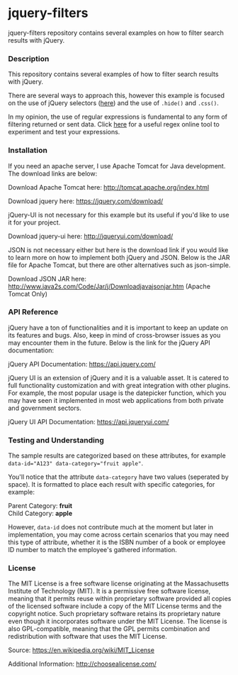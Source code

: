 # jquery-filters
jquery-filters repository contains several examples on how to filter search results with jQuery.

### Description
This repository contains several examples of how to filter search results with jQuery. 

There are several ways to approach this, however this example is focused on the use of jQuery selectors (<a href="https://api.jquery.com/category/selectors/" target="_blank">here</a>) and the use of <code>.hide()</code> and <code>.css()</code>.

In my opinion, the use of regular expressions is fundamental to any form of filtering returned or sent data. Click <a href="http://www.regexr.com/" target="_blank">here</a> for a useful regex online tool to experiment and test your expressions.

### Installation

If you need an apache server, I use Apache Tomcat for Java development. The download links are below:

Download Apache Tomcat here: http://tomcat.apache.org/index.html

Download jquery here: https://jquery.com/download/

jQuery-UI is not necessary for this example but its useful if you'd like to use it for your project.

Download jquery-ui here: http://jqueryui.com/download/

JSON is not necessary either but here is the download link if you would like to learn more on how to implement both jQuery and JSON. Below is the JAR file for Apache Tomcat, but there are other alternatives such as json-simple.

Download JSON JAR here: http://www.java2s.com/Code/Jar/j/Downloadjavajsonjar.htm (Apache Tomcat Only)

### API Reference

jQuery have a ton of functionalities and it is important to keep an update on its features and bugs. Also, keep in mind of cross-browser issues as you may encounter them in the future. Below is the link for the jQuery API documentation:

jQuery API Documentation: https://api.jquery.com/

jQuery UI is an extension of jQuery and it is a valuable asset. It is catered to full functionality customization and with great integration with other plugins. For example, the most popular usage is the datepicker function, which you may have seen it implemented in most web applications from both private and government sectors.

jQuery UI API Documentation: https://api.jqueryui.com/

### Testing and Understanding

The sample results are categorized based on these attributes, for example <code>data-id="A123" data-category="fruit apple"</code>. 

You'll notice that the attribute <code>data-category</code> have two values (seperated by space). It is formatted to place each result with specific categories, for example:

Parent Category: <b>fruit</b><br>
Child Category: <b>apple</b>

However, <code>data-id</code> does not contribute much at the moment but later in implementation, you may come across certain scenarios that you may need this type of attribute, whether it is the ISBN number of a book or employee ID number to match the employee's gathered information.

### License

The MIT License is a free software license originating at the Massachusetts Institute of Technology (MIT). It is a permissive free software license, meaning that it permits reuse within proprietary software provided all copies of the licensed software include a copy of the MIT License terms and the copyright notice. Such proprietary software retains its proprietary nature even though it incorporates software under the MIT License. The license is also GPL-compatible, meaning that the GPL permits combination and redistribution with software that uses the MIT License.

Source: https://en.wikipedia.org/wiki/MIT_License

Additional Information: http://choosealicense.com/
